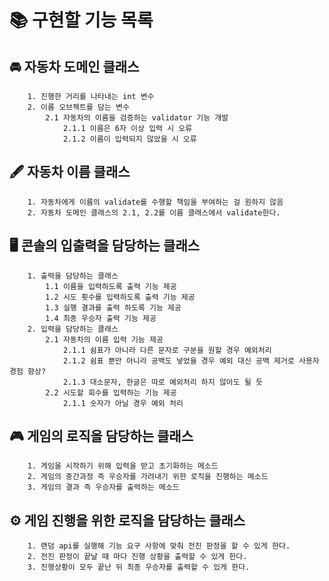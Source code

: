# 📚️ 구현할 기능 목록
## 🚘 자동차 도메인 클래스
        1. 진행한 거리를 나타내는 int 변수
        2. 이름 오브젝트를 담는 변수
            2.1 자동차의 이름을 검증하는 validator 기능 개발
                2.1.1 이름은 6자 이상 입력 시 오류
                2.1.2 이름이 입력되지 않았을 시 오류
## 🖋️ 자동차 이름 클래스
        1. 자동차에게 이름의 validate를 수행할 책임을 부여하는 걸 원하지 않음
        2. 자동차 도메인 클래스의 2.1, 2.2를 이름 클래스에서 validate한다.
## 🖥️ 콘솔의 입출력을 담당하는 클래스
        1. 출력을 담당하는 클래스
            1.1 이름을 입력하도록 출력 기능 제공
            1.2 시도 횟수를 입력하도록 출력 기능 제공
            1.3 실행 결과를 출력 하도록 기능 제공
            1.4 최종 우승자 출력 기능 제공
        2. 입력을 담당하는 클래스
            2.1 자동차의 이름 입력 기능 제공
                2.1.1 쉼표가 아니라 다른 문자로 구분을 원할 경우 예외처리
                2.1.2 쉼표 뿐만 아니라 공백도 넣었을 경우 예외 대신 공백 제거로 사용자 경험 향상?
                2.1.3 대소문자, 한글은 따로 예외처리 하지 않아도 될 듯
            2.2 시도할 회수를 입력하는 기능 제공
                2.1.1 숫자가 아닐 경우 예외 처리
## 🎮 게임의 로직을 담당하는 클래스
        1. 게임을 시작하기 위해 입력을 받고 초기화하는 메소드
        2. 게임의 중간과정 즉 우승자를 가려내기 위한 로직을 진행하는 메소드
        3. 게임의 결과 즉 우승자를 출력하는 메소드

## ⚙️ 게임 진행을 위한 로직을 담당하는 클래스
        1. 랜덤 api를 실행해 기능 요구 사항에 맞춰 전진 판정을 할 수 있게 한다.
        2. 전진 판정이 끝날 때 마다 진행 상황을 출력할 수 있게 한다.
        3. 진행상황이 모두 끝난 뒤 최종 우승자를 출력할 수 있게 한다.